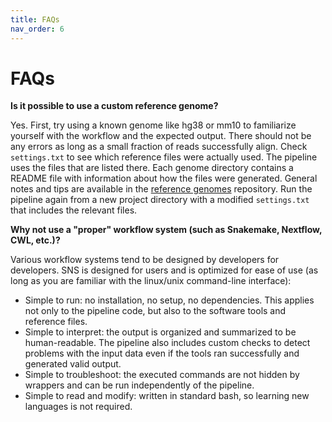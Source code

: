 ```yaml
---
title: FAQs
nav_order: 6
---
```


# FAQs

**Is it possible to use a custom reference genome?**

Yes.
First, try using a known genome like hg38 or mm10 to familiarize yourself with the workflow and the expected output.
There should not be any errors as long as a small fraction of reads successfully align.
Check `settings.txt` to see which reference files were actually used.
The pipeline uses the files that are listed there.
Each genome directory contains a README file with information about how the files were generated.
General notes and tips are available in the [reference genomes](https://github.com/igordot/reference-genomes) repository.
Run the pipeline again from a new project directory with a modified `settings.txt` that includes the relevant files.

**Why not use a "proper" workflow system (such as Snakemake, Nextflow, CWL, etc.)?**

Various workflow systems tend to be designed by developers for developers.
SNS is designed for users and is optimized for ease of use (as long as you are familiar with the linux/unix command-line interface):

* Simple to run: no installation, no setup, no dependencies.
This applies not only to the pipeline code, but also to the software tools and reference files.
* Simple to interpret: the output is organized and summarized to be human-readable.
The pipeline also includes custom checks to detect problems with the input data even if the tools ran successfully and generated valid output.
* Simple to troubleshoot: the executed commands are not hidden by wrappers and can be run independently of the pipeline.
* Simple to read and modify: written in standard bash, so learning new languages is not required.
